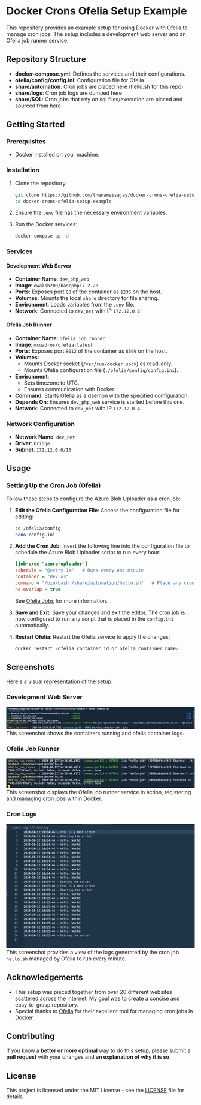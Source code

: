 # Docker Crons Ofelia Setup Example

This repository provides an example setup for using Docker with Ofelia to manage cron jobs. The setup includes a development web server and an Ofelia job runner service.

## Repository Structure

- **docker-compose.yml**: Defines the services and their configurations.
- **ofelia/config/config.ini**: Configuration file for Ofelia
- **share/automation**: Cron jobs are placed here (hello.sh for this repo)
- **share/logs**: Cron job logs are dumped here
- **share/SQL**: Cron jobs that rely on sql files/execution are placed and sourced from here

## Getting Started

### Prerequisites

- Docker installed on your machine.

### Installation

1. Clone the repository:
   ```sh
   git clone https://github.com/thenameisajay/docker-crons-ofelia-setup-example.git
   cd docker-crons-ofelia-setup-example
   ```

2. Ensure the `.env` file has the necessary environment variables.

3. Run the Docker services:
   ```sh
   docker-compose up -d
   ```

### Services

#### Development Web Server

- **Container Name**: `dev_php_web`
- **Image**: `ewalsh200/basephp:7.2.28`
- **Ports**: Exposes port `80` of the container as `1235` on the host.
- **Volumes**: Mounts the local `share` directory for file sharing.
- **Environment**: Loads variables from the `.env` file.
- **Network**: Connected to `dev_net` with IP `172.12.0.2`.

#### Ofelia Job Runner

- **Container Name**: `ofelia_job_runner`
- **Image**: `mcuadros/ofelia:latest`
- **Ports**: Exposes port `8012` of the container as `8509` on the host.
- **Volumes**: 
  - Mounts Docker socket (`/var/run/docker.sock`) as read-only.
  - Mounts Ofelia configuration file (`./ofelia/config/config.ini`).
- **Environment**: 
  - Sets timezone to UTC.
  - Ensures communication with Docker.
- **Command**: Starts Ofelia as a daemon with the specified configuration.
- **Depends On**: Ensures `dev_php_web` service is started before this one.
- **Network**: Connected to `dev_net` with IP `172.12.0.4`.

### Network Configuration

- **Network Name**: `dev_net`
- **Driver**: `bridge`
- **Subnet**: `172.12.0.0/16`

## Usage

### Setting Up the Cron Job (Ofelia)

Follow these steps to configure the Azure Blob Uploader as a cron job:

1. **Edit the Ofelia Configuration File**: Access the configuration file for editing:
   ```bash
   cd /ofelia/config
   nano config.ini
   ```

2. **Add the Cron Job**: Insert the following line into the configuration file to schedule the Azure Blob Uploader script to run every hour:
   ```ini
   [job-exec "azure-uploader"]
   schedule = "@every 1m"   # Runs every one minute
   container = "dev_os"
   command = "/bin/bash /share/automation/hello.sh"   # Place any cron job under /share/automation/*.sh and change the command & config options accordingly
   no-overlap = true
   ```

   See [Ofelia Jobs](https://github.com/mcuadros/ofelia/blob/master/docs/jobs.md) for more information.

3. **Save and Exit**: Save your changes and exit the editor. The cron job is now configured to run any script that is placed in the `config.ini` automatically.

4. **Restart Ofelia**: Restart the Ofelia service to apply the changes:
   ```bash
   docker restart <ofelia_container_id or ofelia_container_name>
   ```

## Screenshots

Here's a visual representation of the setup:

### Development Web Server

![Development Web Server](https://github.com/thenameisajay/docker-crons-ofelia-setup-example/blob/main/screenshots/ofelia-logs.png)
This screenshot shows the containers running and ofelia container logs.

### Ofelia Job Runner

![Ofelia Job Runner](https://github.com/thenameisajay/docker-crons-ofelia-setup-example/blob/main/screenshots/ofelia-logs-1.png)
This screenshot displays the Ofelia job runner service in action, registering and managing cron jobs within Docker.

### Cron Logs

![Cron Logs](https://github.com/thenameisajay/docker-crons-ofelia-setup-example/blob/main/screenshots/output.png)
This screenshot provides a view of the logs generated by the cron job `hello.sh` managed by Ofelia to run every minute.




## Acknowledgements

- This setup was pieced together from over 20 different websites scattered across the internet. My goal was to create a concise and easy-to-grasp repository.
- Special thanks to [Ofelia](https://github.com/mcuadros/ofelia) for their excellent tool for managing cron jobs in Docker.

## Contributing

If you know a **better or more optimal** way to do this setup, please submit a **pull request** with your changes and **an explanation of why it is so**.

## License

This project is licensed under the MIT License - see the [LICENSE](LICENSE) file for details.





